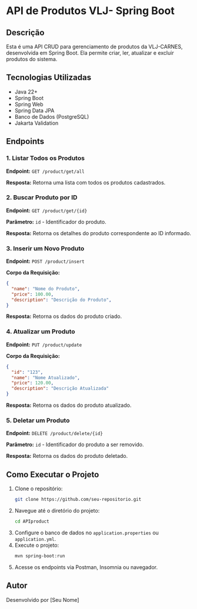 # API de Produtos VLJ- Spring Boot

## Descrição
Esta é uma API CRUD para gerenciamento de produtos da VLJ-CARNES, desenvolvida em Spring Boot. Ela permite criar, ler, atualizar e excluir produtos do sistema.

## Tecnologias Utilizadas
- Java 22+
- Spring Boot
- Spring Web
- Spring Data JPA
- Banco de Dados (PostgreSQL)
- Jakarta Validation

## Endpoints

### 1. Listar Todos os Produtos
**Endpoint:** `GET /product/get/all`

**Resposta:** Retorna uma lista com todos os produtos cadastrados.

### 2. Buscar Produto por ID
**Endpoint:** `GET /product/get/{id}`

**Parâmetro:** `id` - Identificador do produto.

**Resposta:** Retorna os detalhes do produto correspondente ao ID informado.

### 3. Inserir um Novo Produto
**Endpoint:** `POST /product/insert`

**Corpo da Requisição:**
```json
{
  "name": "Nome do Produto",
  "price": 100.00,
  "description": "Descrição do Produto",
}
```

**Resposta:** Retorna os dados do produto criado.

### 4. Atualizar um Produto
**Endpoint:** `PUT /product/update`

**Corpo da Requisição:**
```json
{
  "id": "123",
  "name": "Nome Atualizado",
  "price": 120.00,
  "description": "Descrição Atualizada"
}
```

**Resposta:** Retorna os dados do produto atualizado.

### 5. Deletar um Produto
**Endpoint:** `DELETE /product/delete/{id}`

**Parâmetro:** `id` - Identificador do produto a ser removido.

**Resposta:** Retorna os dados do produto deletado.

## Como Executar o Projeto
1. Clone o repositório:
   ```sh
   git clone https://github.com/seu-repositorio.git
   ```
2. Navegue até o diretório do projeto:
   ```sh
   cd APIproduct
   ```
3. Configure o banco de dados no `application.properties` ou `application.yml`.
4. Execute o projeto:
   ```sh
   mvn spring-boot:run
   ```
5. Acesse os endpoints via Postman, Insomnia ou navegador.

## Autor
Desenvolvido por [Seu Nome]

